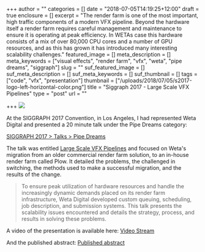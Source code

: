 +++
author = ""
categories = []
date = "2018-07-05T14:19:25+12:00"
draft = true
enclosure = []
excerpt = "The render farm is one of the most important, high traffic components of a modern VFX pipeline. Beyond the hardware itself a render farm requires careful management and maintenance to ensure it is operating at peak efficiency. In WETAs case this hardware consists of a mix of over 80,000 CPU cores and a number of GPU resources, and as this has grown it has introduced many interesting scalability challenges."
featured_image = []
meta_description = []
meta_keywords = ["visual effects", "render farm", "vfx", "weta", "pipe dreams", "siggraph"]
slug = ""
suf_featured_image = []
suf_meta_description = []
suf_meta_keywords = []
suf_thumbnail = []
tags = ["code", "vfx", "presentation"]
thumbnail = ["/uploads/2018/07/05/s2017-logo-left-horizontal-color.png"]
title = "Siggraph 2017 - Large Scale VFX Pipelines"
type = "post"
url = ""

+++
![](/uploads/2018/07/05/s2017-logo-left-horizontal-color.png)

At the SIGGRAPH 2017 Convention, in Los Angeles, I had represented Weta Digital and presented a 20 minute talk under the Pipe Dreams category:

[SIGGRAPH 2017 > Talks > Pipe Dreams](http://s2017.siggraph.org/talks/sessions/pipe-dreams.html)

The talk was entitled [Large Scale VFX Pipelines](https://dl.acm.org/citation.cfm?id=3085021) and focused on Weta's migration from an older commercial render farm solution, to an in-house render farm called Plow. It detailed the problems, the challenged in switching, the methods used to make a successful migration, and the results of the change.

> To ensure peak utilization of hardware resources and handle the increasingly dynamic demands placed on its render farm infrastructure, Weta Digital developed custom queuing, scheduling, job description, and submission systems. This talk presents the scalability issues encountered and details the strategy, process, and results in solving these problems.

A video of the presentation is available here: [Video Stream](https://dl.acm.org/ft_gateway.cfm?id=3085021&type=mp4&path=%2F3090000%2F3085021%2Ftalks-0002%2Emp4)

And the published abstract: [Published abstract](https://dl.acm.org/ft_gateway.cfm?id=3085021)